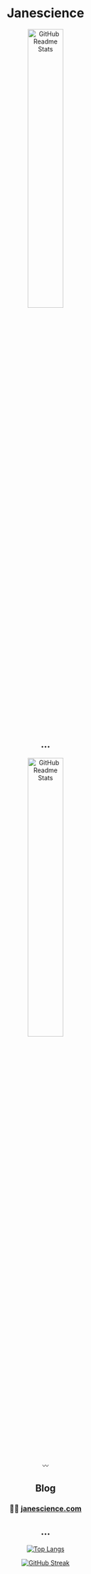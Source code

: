 <div align="center">
<h1>Janescience</h1> 

<img  src="https://i.postimg.cc/kgzYNg8p/86b26d45-8e73-4ff9-b1a1-dac1bb5bb384.jpg" width="40%"  align="center" alt="GitHub Readme Stats" />

<h2>...</h2>
 
<img  src="https://d33wubrfki0l68.cloudfront.net/f3a1d32fae795595a34856eabc04c71d6209d41f/b8c57/images/hello-world/hello-world.gif" width="40%"  align="center" alt="GitHub Readme Stats" />

 
〰️
 
<h2>Blog </h2>
 
<h3>   🐻‍❄️ <a href="https://janescience.com" target="_blank">janescience.com</a></h3>

<h2>...</h2>
 
[![Top Langs](https://github-readme-stats.vercel.app/api/top-langs/?hide=php,css,dockerfile&langs_count=10&username=janescience&layout=compact&show_icons=true&title_color=fff&icon_color=79ff97&text_color=9f9f9f&bg_color=151515)](https://github.com/anuraghazra/github-readme-stats)

[![GitHub Streak](http://github-readme-streak-stats.herokuapp.com?user=janescience&theme=dark&date_format=j%20M%5B%20Y%5D)](https://git.io/streak-stats)

</div>


